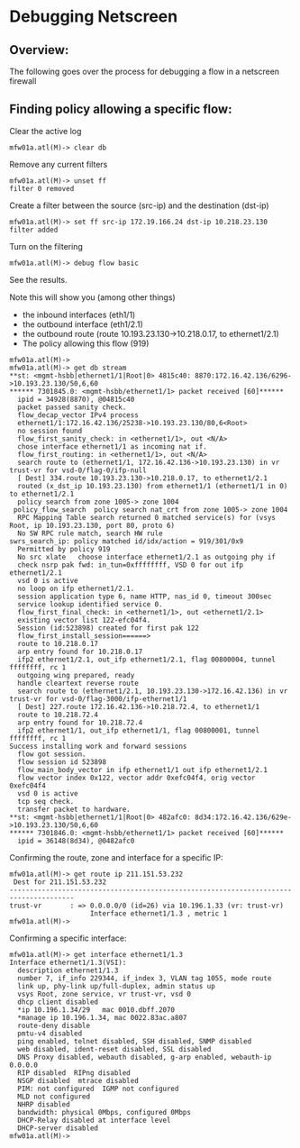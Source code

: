 # Debugging Netscreen

## Overview:
The following goes over the process for debugging a flow in a netscreen firewall

## Finding policy allowing a specific flow:

Clear the active log
```
mfw01a.atl(M)-> clear db
```

Remove any current filters
```
mfw01a.atl(M)-> unset ff
filter 0 removed
```

Create a filter between the source (src-ip) and the destination (dst-ip)
```
mfw01a.atl(M)-> set ff src-ip 172.19.166.24 dst-ip 10.218.23.130
filter added
```

Turn on the filtering
```
mfw01a.atl(M)-> debug flow basic
```

See the results. 

Note this will show you (among other things)
- the inbound interfaces (eth1/1)
- the outbound interface (eth1/2.1)
- the outbound route (route 10.193.23.130->10.218.0.17, to ethernet1/2.1)
- The policy allowing this flow (919)

```
mfw01a.atl(M)->
mfw01a.atl(M)-> get db stream
**st: <mgmt-hsbb|ethernet1/1|Root|0> 4815c40: 8870:172.16.42.136/6296->10.193.23.130/50,6,60
****** 7301845.0: <mgmt-hsbb/ethernet1/1> packet received [60]******
  ipid = 34928(8870), @04815c40
  packet passed sanity check.
  flow_decap_vector IPv4 process
  ethernet1/1:172.16.42.136/25238->10.193.23.130/80,6<Root>
  no session found
  flow_first_sanity_check: in <ethernet1/1>, out <N/A>
  chose interface ethernet1/1 as incoming nat if.
  flow_first_routing: in <ethernet1/1>, out <N/A>
  search route to (ethernet1/1, 172.16.42.136->10.193.23.130) in vr trust-vr for vsd-0/flag-0/ifp-null
  [ Dest] 334.route 10.193.23.130->10.218.0.17, to ethernet1/2.1
  routed (x_dst_ip 10.193.23.130) from ethernet1/1 (ethernet1/1 in 0) to ethernet1/2.1
  policy search from zone 1005-> zone 1004
 policy_flow_search  policy search nat_crt from zone 1005-> zone 1004
  RPC Mapping Table search returned 0 matched service(s) for (vsys Root, ip 10.193.23.130, port 80, proto 6)
  No SW RPC rule match, search HW rule
swrs_search_ip: policy matched id/idx/action = 919/301/0x9
  Permitted by policy 919
  No src xlate   choose interface ethernet1/2.1 as outgoing phy if
  check nsrp pak fwd: in_tun=0xffffffff, VSD 0 for out ifp ethernet1/2.1
  vsd 0 is active
  no loop on ifp ethernet1/2.1.
  session application type 6, name HTTP, nas_id 0, timeout 300sec
  service lookup identified service 0.
  flow_first_final_check: in <ethernet1/1>, out <ethernet1/2.1>
  existing vector list 122-efc04f4.
  Session (id:523898) created for first pak 122
  flow_first_install_session======>
  route to 10.218.0.17
  arp entry found for 10.218.0.17
  ifp2 ethernet1/2.1, out_ifp ethernet1/2.1, flag 00800004, tunnel ffffffff, rc 1
  outgoing wing prepared, ready
  handle cleartext reverse route
  search route to (ethernet1/2.1, 10.193.23.130->172.16.42.136) in vr trust-vr for vsd-0/flag-3000/ifp-ethernet1/1
  [ Dest] 227.route 172.16.42.136->10.218.72.4, to ethernet1/1
  route to 10.218.72.4
  arp entry found for 10.218.72.4
  ifp2 ethernet1/1, out_ifp ethernet1/1, flag 00800001, tunnel ffffffff, rc 1
Success installing work and forward sessions
  flow got session.
  flow session id 523898
  flow_main_body_vector in ifp ethernet1/1 out ifp ethernet1/2.1
  flow vector index 0x122, vector addr 0xefc04f4, orig vector 0xefc04f4
  vsd 0 is active
  tcp seq check.
  transfer packet to hardware.
**st: <mgmt-hsbb|ethernet1/1|Root|0> 482afc0: 8d34:172.16.42.136/629e->10.193.23.130/50,6,60
****** 7301846.0: <mgmt-hsbb/ethernet1/1> packet received [60]******
  ipid = 36148(8d34), @0482afc0
```


Confirming the route, zone and interface for a specific IP:
```
mfw01a.atl(M)-> get route ip 211.151.53.232
 Dest for 211.151.53.232
--------------------------------------------------------------------------------------
trust-vr       : => 0.0.0.0/0 (id=26) via 10.196.1.33 (vr: trust-vr)
                    Interface ethernet1/1.3 , metric 1
mfw01a.atl(M)->
```

Confirming a specific interface:
```
mfw01a.atl(M)-> get interface ethernet1/1.3
Interface ethernet1/1.3(VSI):
  description ethernet1/1.3
  number 7, if_info 229344, if_index 3, VLAN tag 1055, mode route
  link up, phy-link up/full-duplex, admin status up
  vsys Root, zone service, vr trust-vr, vsd 0
  dhcp client disabled
  *ip 10.196.1.34/29   mac 0010.dbff.2070
  *manage ip 10.196.1.34, mac 0022.83ac.a807
  route-deny disable
  pmtu-v4 disabled
  ping enabled, telnet disabled, SSH disabled, SNMP disabled
  web disabled, ident-reset disabled, SSL disabled
  DNS Proxy disabled, webauth disabled, g-arp enabled, webauth-ip 0.0.0.0
  RIP disabled  RIPng disabled
  NSGP disabled  mtrace disabled
  PIM: not configured  IGMP not configured
  MLD not configured
  NHRP disabled
  bandwidth: physical 0Mbps, configured 0Mbps
  DHCP-Relay disabled at interface level
  DHCP-server disabled
mfw01a.atl(M)->
```

